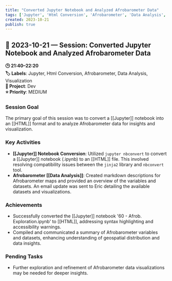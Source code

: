 ```yaml
---
title: "Converted Jupyter Notebook and Analyzed Afrobarometer Data"
tags: ['Jupyter', 'Html Conversion', 'Afrobarometer', 'Data Analysis', 'Visualization']
created: 2023-10-21
publish: true
---
```


## 📅 2023-10-21 — Session: Converted Jupyter Notebook and Analyzed Afrobarometer Data

**🕒 21:40–22:20**  
**🏷️ Labels**: Jupyter, Html Conversion, Afrobarometer, Data Analysis, Visualization  
**📂 Project**: Dev  
**⭐ Priority**: MEDIUM  


### Session Goal
The primary goal of this session was to convert a [[Jupyter]] notebook into an [[HTML]] format and to analyze Afrobarometer data for insights and visualization.

### Key Activities
- **[[Jupyter]] Notebook Conversion**: Utilized `jupyter nbconvert` to convert a [[Jupyter]] notebook (.ipynb) to an [[HTML]] file. This involved resolving compatibility issues between the `jinja2` library and `nbconvert` tool.
- **Afrobarometer [[Data Analysis]]**: Created markdown descriptions for Afrobarometer maps and provided an overview of the variables and datasets. An email update was sent to Eric detailing the available datasets and visualizations.

### Achievements
- Successfully converted the [[Jupyter]] notebook '60 - Afrob. Exploration.ipynb' to [[HTML]], addressing syntax highlighting and accessibility warnings.
- Compiled and communicated a summary of Afrobarometer variables and datasets, enhancing understanding of geospatial distribution and data insights.

### Pending Tasks
- Further exploration and refinement of Afrobarometer data visualizations may be needed for deeper insights.
